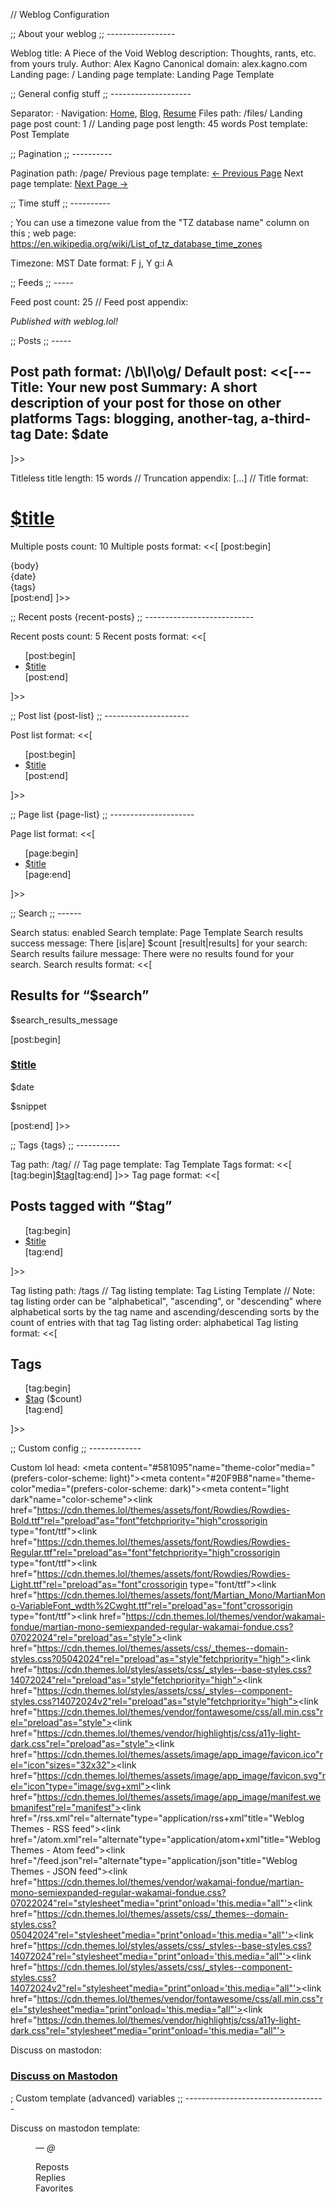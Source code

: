 // Weblog Configuration

;; About your weblog
;; -----------------

Weblog title: A Piece of the Void
Weblog description: Thoughts, rants, etc. from yours truly.
Author: Alex Kagno
Canonical domain: alex.kagno.com
Landing page: /
Landing page template: Landing Page Template


;; General config stuff
;; --------------------

Separator:  · 
Navigation: [Home](https://alex.kagno.com), [Blog](https://alex.kagno.com/blog), [Resume](https://alex.kagno.com/resume)
Files path: /files/
Landing page post count: 1
// Landing page post length: 45 words
Post template: Post Template

;; Pagination
;; ----------

Pagination path: /page/
Previous page template: <span class="previous-page"><a href="$previous_page">← Previous Page</a></span>
Next page template: <span class="next-page"><a href="$next_page">Next Page →</a></span>


;; Time stuff
;; ----------

; You can use a timezone value from the "TZ database name" column on this 
; web page: https://en.wikipedia.org/wiki/List_of_tz_database_time_zones

Timezone: MST
Date format: F j, Y g:i A


;; Feeds
;; -----

Feed post count: 25
// Feed post appendix: <p><em>Published with weblog.lol!</em></p>


;; Posts
;; -----

Post path format: /\b\l\o\g/
Default post: <<[---
Title: Your new post
Summary: A short description of your post for those on other platforms
Tags: blogging, another-tag, a-third-tag
Date: $date
---

]>>

Titleless title length: 15 words
// Truncation appendix:  […]
// Title format: <h1><a href="$permalink">$title</a></h1>

Multiple posts count: 10
Multiple posts format: <<[
[post:begin]
<article>
  {body}
  <aside class="post-info">
    <i class="fa-solid fa-clock"></i> {date}
  </aside>
  <aside class="post-tags">
    {tags}
  </aside>
</article>
[post:end]
]>>

;; Recent posts {recent-posts}
;; ---------------------------

Recent posts count: 5
Recent posts format: <<[
<ul>
[post:begin]<li><a href="$location">$title</a></li>[post:end]
</ul>]>>


;; Post list {post-list}
;; ---------------------

Post list format: <<[
<ul>
[post:begin]<li><a href="$location">$title</a></li>[post:end]
</ul>]>>


;; Page list {page-list}
;; ---------------------

Page list format: <<[
<ul>
[page:begin]<li><a href="$location">$title</a></li>[page:end]
</ul>]>>


;; Search
;; ------

Search status: enabled
Search template: Page Template
Search results success message: There [is|are] $count [result|results] for your search:
Search results failure message: There were no results found for your search.
Search results format: <<[
<h2>Results for “$search”</h2>
<p>$search_results_message</p>
[post:begin]<h3><a href="$location">$title</a></h3>
<p>$date</p>
<p>$snippet</p>[post:end]
]>>


;; Tags {tags}
;; -----------

Tag path: /tag/
// Tag page template: Tag Template
Tags format: <<[
[tag:begin]<a class="tag" href="$tag_location">$tag</a>[tag:end]
]>>
Tag page format: <<[
<h2>Posts tagged with “$tag”</h2>
<ul>
[tag:begin]<li><a href="$location">$title</a></li>[tag:end]
</ul>
]>>

Tag listing path: /tags
// Tag listing template: Tag Listing Template
// Note: tag listing order can be "alphabetical", "ascending", or "descending" where alphabetical sorts by the tag name and ascending/descending sorts by the count of entries with that tag
Tag listing order: alphabetical
Tag listing format: <<[
<h2>Tags</h2>
<ul>
[tag:begin]<li><a href="$location">$tag</a> ($count)</li>[tag:end]
</ul>
]>>

;; Custom config
;; -------------

Custom lol head: <meta content="#581095"name="theme-color"media="(prefers-color-scheme: light)"><meta content="#20F9B8"name="theme-color"media="(prefers-color-scheme: dark)"><meta content="light dark"name="color-scheme"><link href="https://cdn.themes.lol/themes/assets/font/Rowdies/Rowdies-Bold.ttf"rel="preload"as="font"fetchpriority="high"crossorigin type="font/ttf"><link href="https://cdn.themes.lol/themes/assets/font/Rowdies/Rowdies-Regular.ttf"rel="preload"as="font"fetchpriority="high"crossorigin type="font/ttf"><link href="https://cdn.themes.lol/themes/assets/font/Rowdies/Rowdies-Light.ttf"rel="preload"as="font"crossorigin type="font/ttf"><link href="https://cdn.themes.lol/themes/assets/font/Martian_Mono/MartianMono-VariableFont_wdth%2Cwght.ttf"rel="preload"as="font"crossorigin type="font/ttf"><link href="https://cdn.themes.lol/themes/vendor/wakamai-fondue/martian-mono-semiexpanded-regular-wakamai-fondue.css?07022024"rel="preload"as="style"><link href="https://cdn.themes.lol/themes/assets/css/_themes--domain-styles.css?05042024"rel="preload"as="style"fetchpriority="high"><link href="https://cdn.themes.lol/styles/assets/css/_styles--base-styles.css?14072024"rel="preload"as="style"fetchpriority="high"><link href="https://cdn.themes.lol/styles/assets/css/_styles--component-styles.css?14072024v2"rel="preload"as="style"fetchpriority="high"><link href="https://cdn.themes.lol/themes/vendor/fontawesome/css/all.min.css"rel="preload"as="style"><link href="https://cdn.themes.lol/themes/vendor/highlightjs/css/a11y-light-dark.css"rel="preload"as="style"><link href="https://cdn.themes.lol/themes/assets/image/app_image/favicon.ico"rel="icon"sizes="32x32"><link href="https://cdn.themes.lol/themes/assets/image/app_image/favicon.svg"rel="icon"type="image/svg+xml"><link href="https://cdn.themes.lol/themes/assets/image/app_image/manifest.webmanifest"rel="manifest"><link href="/rss.xml"rel="alternate"type="application/rss+xml"title="Weblog Themes - RSS feed"><link href="/atom.xml"rel="alternate"type="application/atom+xml"title="Weblog Themes - Atom feed"><link href="/feed.json"rel="alternate"type="application/json"title="Weblog Themes - JSON feed"><link href="https://cdn.themes.lol/themes/vendor/wakamai-fondue/martian-mono-semiexpanded-regular-wakamai-fondue.css?07022024"rel="stylesheet"media="print"onload='this.media="all"'><link href="https://cdn.themes.lol/themes/assets/css/_themes--domain-styles.css?05042024"rel="stylesheet"media="print"onload='this.media="all"'><link href="https://cdn.themes.lol/styles/assets/css/_styles--base-styles.css?14072024"rel="stylesheet"media="print"onload='this.media="all"'><link href="https://cdn.themes.lol/styles/assets/css/_styles--component-styles.css?14072024v2"rel="stylesheet"media="print"onload='this.media="all"'><link href="https://cdn.themes.lol/themes/vendor/fontawesome/css/all.min.css"rel="stylesheet"media="print"onload='this.media="all"'><link href="https://cdn.themes.lol/themes/vendor/highlightjs/css/a11y-light-dark.css"rel="stylesheet"media="print"onload='this.media="all"'><script defer src="https://cdn.themes.lol/themes/vendor/fontawesome/js/brands.min.js"></script><script defer src="https://cdn.themes.lol/themes/vendor/fontawesome/js/solid.min.js"></script><script defer src="https://cdn.themes.lol/themes/vendor/fontawesome/js/fontawesome.min.js"></script><script>(function(){const Theme={AUTO:'auto',LIGHT:'light',DARK:'dark'};const THEME_STORAGE_KEY='theme';const THEME_OWNER=document.documentElement;const cachedTheme=localStorage.getItem(THEME_STORAGE_KEY);if(cachedTheme){THEME_OWNER.dataset[THEME_STORAGE_KEY]=cachedTheme}document.addEventListener('DOMContentLoaded',()=>{const themePicker=document.getElementById('theme-picker');if(!themePicker){return}themePicker.addEventListener('change',(e)=>{const theme=e.target.value;if(theme===Theme.AUTO){delete THEME_OWNER.dataset[THEME_STORAGE_KEY];localStorage.removeItem(THEME_STORAGE_KEY)}else{THEME_OWNER.dataset[THEME_STORAGE_KEY]=theme;localStorage.setItem(THEME_STORAGE_KEY,theme)}});const initialTheme=cachedTheme??Theme.AUTO;themePicker.querySelector('input[checked]').removeAttribute('checked');themePicker.querySelector(`input[value="${ initialTheme }"]`).setAttribute('checked','')})})();</script>

Discuss on mastodon: <mastodon-post><h3 class="u-spacing--top"><i class="fa-brands fa-mastodon"></i><a href="$postURL" rel="me">Discuss on Mastodon</a></h3></mastodon-post>


; Custom template (advanced) variables
;; -----------------------------------

Discuss on mastodon template: <figure class="mastodon-post"><blockquote class="mastodon-post__quote" data-key="content"></blockquote><figcaption class="mastodon-post__caption"><cite> — <a data-key="url" rel="me"><span data-key="username"></span>@<span data-key="hostname"></span></a></cite><dl class="mastodon-post__stats"><div class="mastodon-post__stat"><dt><i class="fa-solid fa-retweet u-color--purple u-gap--right"></i>Reposts</dt><dd data-key="reblogs_count"></dd></div><div class="mastodon-post__stat"><dt><i class="fa-solid fa-comment u-color--purple u-gap--right"></i>Replies</dt><dd data-key="replies_count"></dd></div><div class="mastodon-post__stat"><dt><i class="fa-solid fa-star u-color--purple u-gap--right"></i>Favorites</dt><dd data-key="favourites_count"></dd></div></dl></figcaption></figure>